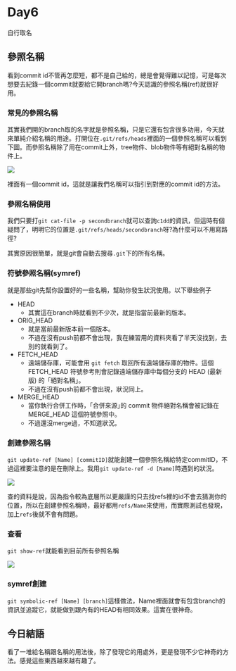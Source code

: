 # Day6
自行取名 

## 參照名稱
看到commit id不管再怎麼短，都不是自己給的，總是會覺得難以記憶，可是每次想要去紀錄一個commit就要給它開branch嗎?今天認識的參照名稱(ref)就很好用。

### 常見的參照名稱
其實我們開的branch取的名字就是參照名稱，只是它還有包含很多功用，今天就來單純介紹名稱的用途。打開位在`.git/refs/heads`裡面的一個參照名稱可以看到下圖。而參照名稱除了用在commit上外，tree物件、blob物件等有絕對名稱的物件上。

![](https://i.imgur.com/0I6Bpbc.png)

裡面有一個commit id，這就是讓我們名稱可以指引到對應的commit id的方法。

### 參照名稱使用
我們只要打`git cat-file -p secondbranch`就可以查詢`c1dd`的資訊，但這時有個疑問了，明明它的位置是`.git/refs/heads/secondbranch`呀?為什麼可以不用寫路徑?

其實原因很簡單，就是git會自動去搜尋`.git`下的所有名稱。

### 符號參照名稱(symref)
就是那些git先幫你設置好的一些名稱，幫助你發生狀況使用。以下舉些例子

- HEAD
  - 其實這在branch時就看到不少次，就是指當前最新的版本。
- ORIG_HEAD
  - 就是當前最新版本前一個版本。
  - 不過在沒有push前都不會出現，我在練習用的資料夾看了半天沒找到，去別的就看到了。
- FETCH_HEAD
  - 遠端儲存庫，可能會用 `git fetch` 取回所有遠端儲存庫的物件。這個 FETCH_HEAD 符號參考則會記錄遠端儲存庫中每個分支的 HEAD (最新版) 的「絕對名稱」。
  - 不過在沒有push前都不會出現，狀況同上。
- MERGE_HEAD
  - 當你執行合併工作時，「合併來源｣的 commit 物件絕對名稱會被記錄在 MERGE_HEAD 這個符號參照中。
  - 不過還沒merge過，不知道狀況。

### 創建參照名稱
`git update-ref [Name] [commitID]`就能創建一個參照名稱給特定commitID，不過這裡要注意的是在刪除上。我用`git update-ref -d [Name]`時遇到的狀況。

![](https://i.imgur.com/78ifEO1.png)

查的資料是說，因為指令較為底層所以更嚴謹的只去找refs裡的id不會去猜測你的位置，所以在創建參照名稱時，最好都用`refs/Name`來使用，而實際測試也發現，加上`refs`後就不會有問題。

### 查看
`git show-ref`就能看到目前所有參照名稱

![](https://i.imgur.com/WbdtGNO.png)

### symref創建
`git symbolic-ref [Name] [branch]`這樣做法，Name裡面就會有包含branch的資訊並追蹤它，就能做到跟內有的HEAD有相同效果。這實在很神奇。

## 今日結語
看了一堆給名稱跟名稱的用法後，除了發現它的用處外，更是發現不少它神奇的方法。感覺這些東西越來越有趣了。

